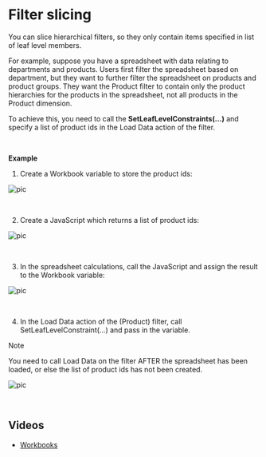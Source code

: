 
# Filter slicing

You can slice hierarchical filters, so they only contain items specified in list of leaf level members.

For example, suppose you have a spreadsheet with data relating to departments and products. Users first filter the spreadsheet based on department, but they want to further filter the spreadsheet on products and product groups. They want the Product filter to contain only the product hierarchies for the products in the spreadsheet, not all products in the Product dimension.

To achieve this, you need to call the **SetLeafLevelConstraints(…)** and specify a list of product ids in the Load Data action of the filter.


<br/>


**Example**

1. Create a Workbook variable to store the product ids:

![pic](https://profitbasedocs.blob.core.windows.net/images/slicingFilter1.png)

<br/>

2. Create a JavaScript which returns a list of product ids:

![pic](https://profitbasedocs.blob.core.windows.net/images/slicingFilter2.png)

<br/>

3. In the spreadsheet calculations, call the JavaScript and assign the result to the Workbook variable:

![pic](https://profitbasedocs.blob.core.windows.net/images/slicingFilter3.png)

<br/>

4. In the Load Data action of the (Product) filter, call SetLeafLevelConstraint(…) and pass in the variable. 

> [!NOTE]
> You need to call Load Data on the filter AFTER the spreadsheet has been loaded, or else the list of product ids has not been created.

![pic](https://profitbasedocs.blob.core.windows.net/images/slicingFilter4.png)

<br/>


## Videos

* [Workbooks](../../../../videos/workbooks.md)
